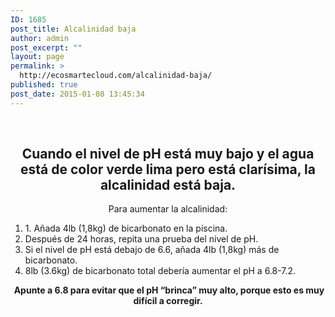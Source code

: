 ```yaml
---
ID: 1685
post_title: Alcalinidad baja
author: admin
post_excerpt: ""
layout: page
permalink: >
  http://ecosmartecloud.com/alcalinidad-baja/
published: true
post_date: 2015-01-08 13:45:34
---
```

&nbsp;
<h2 style="text-align: center">Cuando el nivel de pH está muy bajo y el agua está de color verde lima pero está clarísima, la alcalinidad está baja.</h2>
<p style="text-align: center">Para aumentar la alcalinidad:</p>

<ol>
	<li>1. Añada 4lb (1,8kg) de bicarbonato en la piscina.</li>
	<li>Después de 24 horas, repita una prueba del nivel de pH.</li>
	<li>Si el nivel de pH está debajo de 6.6, añada 4lb (1,8kg) más de bicarbonato.</li>
	<li>8lb (3.6kg) de bicarbonato total debería aumentar el pH a 6.8-7.2.</li>
</ol>
<p style="text-align: center"> <strong>Apunte a 6.8 para evitar que el pH “brinca” muy alto, porque esto es muy difícil a corregir.</strong></p>
